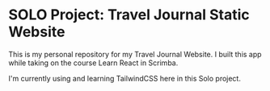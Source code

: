 # SOLO Project: Travel Journal Static Website

This is my personal repository for my Travel Journal Website. I built this app while taking on the course Learn React in Scrimba.

I'm currently using and learning TailwindCSS here in this Solo project.